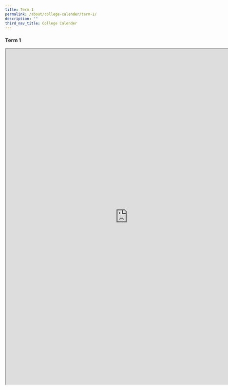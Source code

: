 ```yaml
---
title: Term 1
permalink: /about/college-calender/term-1/
description: ""
third_nav_title: College Calender
---
```

### **Term 1**

<center>
<iframe src="https://docs.google.com/document/d/e/2PACX-1vSr05C3_6VuOOP0oUraAHwTr0i3DJlLSgpEFE_V8rdGNuy6UnkXZJe2AN3SghAjDaphhDFUtcxYMNnY/pub?embedded=true" width=800px height=1100px scrolling="no"></iframe>
</center>